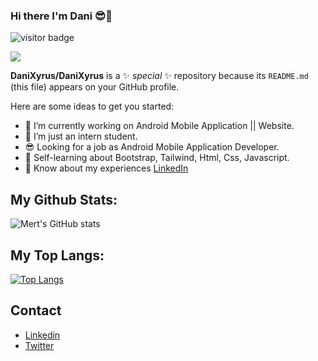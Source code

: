 ### Hi there I'm Dani 😎👋

![visitor badge](https://visitor-badge.glitch.me/badge?page_id=DaniXyrus.visitor-badge&left_color=red&right_color=green&left_text=Hello%20Visitors)

<img src="https://raw.githubusercontent.com/DaniXyrus/khalby786/main/GitHub%20header.png">

**DaniXyrus/DaniXyrus** is a ✨ _special_ ✨ repository because its `README.md` (this file) appears on your GitHub profile.

Here are some ideas to get you started:

- 🔭 I’m currently working on Android Mobile Application || Website.
- 🌱 I’m just an intern student.
- 😎 Looking for a job as Android Mobile Application Developer.
- 💬 Self-learning about Bootstrap, Tailwind, Html, Css, Javascript.
- 📄 Know about my experiences [LinkedIn](https://www.linkedin.com/in/muhammad-danial-1654b1176/)

## My Github Stats:
![Mert's GitHub stats](https://github-readme-stats.vercel.app/api?username=DaniXyrus&show_icons=true&theme=tokyonight)

## My Top Langs:

[![Top Langs](https://github-readme-stats.vercel.app/api/top-langs/?username=DaniXyrus&layout=compact)](https://github.com/DaniXyrus/MCaSeP)

## Contact

- [Linkedin](https://www.linkedin.com/in/muhammad-danial-1654b1176/)
- [Twitter](https://twitter.com/danialamin100)
